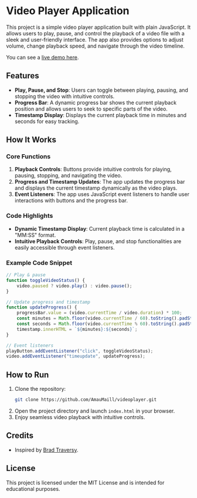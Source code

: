 # Video Player Application

This project is a simple video player application built with plain JavaScript. It allows users to play, pause, and control the playback of a video file with a sleek and user-friendly interface. The app also provides options to adjust volume, change playback speed, and navigate through the video timeline.

You can see a [live demo here](https://amaumaill.github.io/videoplayer/).

## Features

- **Play, Pause, and Stop**: Users can toggle between playing, pausing, and stopping the video with intuitive controls.
- **Progress Bar**: A dynamic progress bar shows the current playback position and allows users to seek to specific parts of the video.
- **Timestamp Display**: Displays the current playback time in minutes and seconds for easy tracking.

## How It Works

### Core Functions

1. **Playback Controls**: Buttons provide intuitive controls for playing, pausing, stopping, and navigating the video.
2. **Progress and Timestamp Updates**: The app updates the progress bar and displays the current timestamp dynamically as the video plays.
3. **Event Listeners**: The app uses JavaScript event listeners to handle user interactions with buttons and the progress bar.

### Code Highlights

- **Dynamic Timestamp Display**: Current playback time is calculated in a "MM:SS" format.
- **Intuitive Playback Controls**: Play, pause, and stop functionalities are easily accessible through event listeners.

### Example Code Snippet

```javascript
// Play & pause
function toggleVideoStatus() {
    video.paused ? video.play() : video.pause();
}

// Update progress and timestamp
function updateProgress() {
    progressBar.value = (video.currentTime / video.duration) * 100;
    const minutes = Math.floor(video.currentTime / 60).toString().padStart(2, '0');
    const seconds = Math.floor(video.currentTime % 60).toString().padStart(2, '0');
    timestamp.innerHTML = `${minutes}:${seconds}`;
}

// Event listeners
playButton.addEventListener("click", toggleVideoStatus);
video.addEventListener("timeupdate", updateProgress);
```

## How to Run

1. Clone the repository:
   ```bash
   git clone https://github.com/AmauMaill/videoplayer.git
   ```
2. Open the project directory and launch `index.html` in your browser.
3. Enjoy seamless video playback with intuitive controls.

## Credits

- Inspired by [Brad Traversy](https://www.traversymedia.com).

## License

This project is licensed under the MIT License and is intended for educational purposes.

